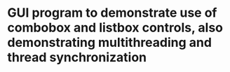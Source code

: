 # GUI program to demonstrate use of combobox and listbox controls, also demonstrating multithreading and thread synchronization
